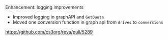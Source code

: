 Enhancement: logging improvements

* Improved logging in graphAPI and `GetQuota`
* Moved one conversion function in graph api from `drives` to `conversions`

https://github.com/cs3org/reva/pull/5289